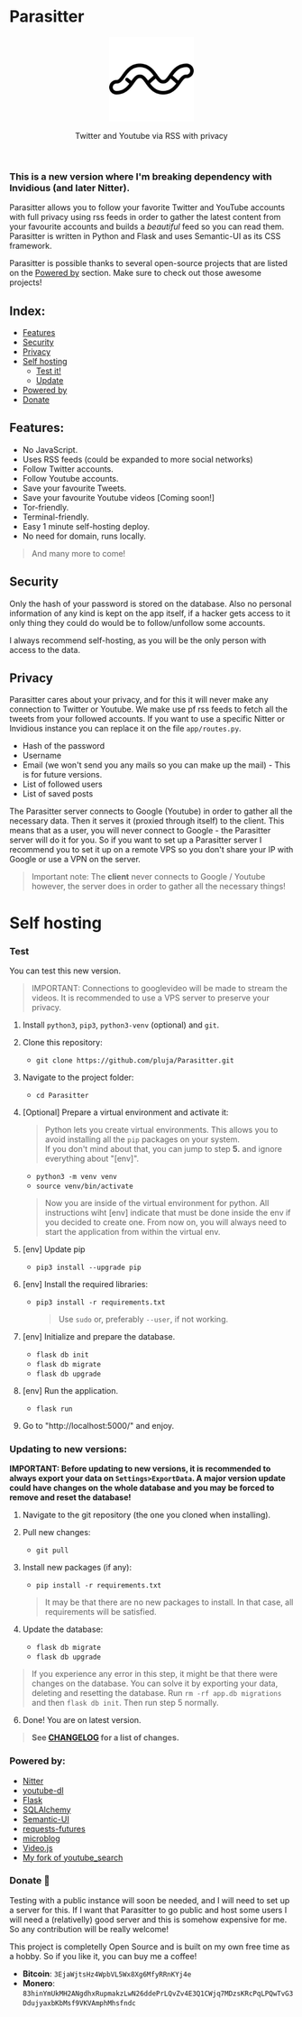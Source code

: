 # Parasitter
<p align="center"> <img width="150" src="app/static/img/logo.png"> </img></p> 
<p align="center"> Twitter and Youtube via RSS with privacy </p>
<br>

### This is a new version where I'm breaking dependency with Invidious (and later Nitter).

Parasitter allows you to follow your favorite Twitter and YouTube accounts with full privacy using rss feeds in order to gather the latest content from your favourite accounts and builds a *beautiful* feed so you can read them. Parasitter is written in Python and Flask and uses Semantic-UI as its CSS framework.

Parasitter is possible thanks to several open-source projects that are listed on the [Powered by](#powered-by) section. Make sure to check out those awesome projects!

## Index:
* [Features](#features)
* [Security](#security)
* [Privacy](#privacy)
* [Self hosting](#self-hosting)
    * [Test it!](#test)
    * [Update](#updating-to-new-versions)
* [Powered by](#powered-by)
* [Donate](#donate-)

## Features:
* No JavaScript.
* Uses RSS feeds (could be expanded to more social networks)
* Follow Twitter accounts.
* Follow Youtube accounts.
* Save your favourite Tweets.
* Save your favourite Youtube videos [Coming soon!]
* Tor-friendly.
* Terminal-friendly.
* Easy 1 minute self-hosting deploy.
* No need for domain, runs locally.
> And many more to come!

## Security
Only the hash of your password is stored on the database. Also no personal information of any kind is kept on the app itself, if a hacker gets access to it only thing they could do would be to follow/unfollow some accounts.

I always recommend self-hosting, as you will be the only person with access to the data.

## Privacy
Parasitter cares about your privacy, and for this it will never make any connection to Twitter or Youtube. We make use pf rss feeds to fetch all the tweets from your followed accounts. If you want to use a specific Nitter or Invidious instance you can replace it on the file `app/routes.py`.

* Hash of the password
* Username
* Email (we won't send you any mails so you can make up the mail) - This is for future versions.
* List of followed users
* List of saved posts

The Parasitter server connects to Google (Youtube) in order to gather all the necessary data. Then it serves it (proxied through itself) to the client. This means that as a user, you will never connect to Google - the Parasitter server will do it for you. So if you want to set up a Parasitter server I recommend you to set it up on a remote VPS so you don't share your IP with Google or use a VPN on the server.

> Important note: The **client** never connects to Google / Youtube however, the server does in order to gather all the necessary things!

# Self hosting

### Test
You can test this new version.
> IMPORTANT: Connections to googlevideo will be made to stream the videos. It is recommended to use a VPS server to preserve your privacy.

1. Install `python3`, `pip3`, `python3-venv` (optional) and `git`.
2. Clone this repository:
    - `git clone https://github.com/pluja/Parasitter.git`
3. Navigate to the project folder:
    - `cd Parasitter`
4. [Optional] Prepare a virtual environment and activate it:

   > Python lets you create virtual environments. This allows you to avoid installing all the `pip` packages on your system.   
   If you don't mind about that, you can jump to step **5.** and ignore everything about "[env]".
    - `python3 -m venv venv`
    - `source venv/bin/activate`
    > Now you are inside of the virtual environment for python. All instructions wiht [env] indicate that must be done inside the env if you decided to create one. From now on, you will always need to start the application from within the virtual env.
5. [env] Update pip
    - `pip3 install --upgrade pip`
6. [env] Install the required libraries:
    - `pip3 install -r requirements.txt`
       > Use `sudo` or, preferably `--user`, if not working.
7. [env] Initialize and prepare the database.
    - `flask db init`
    - `flask db migrate`
    - `flask db upgrade`
8. [env] Run the application.
    - `flask run`
9. Go to "http://localhost:5000/" and enjoy.

### Updating to new versions:
**IMPORTANT: Before updating to new versions, it is recommended to always export your data on `Settings>ExportData`. A major version update could have changes on the whole database and you may be forced to remove and reset the database!**
1. Navigate to the git repository (the one you cloned when installing).
2. Pull new changes:
    - `git pull`
4. Install new packages (if any):
   - `pip install -r requirements.txt`
   > It may be that there are no new packages to install. In that case, all requirements will be satisfied.

5. Update the database:
    - `flask db migrate`
    - `flask db upgrade`
> If you experience any error in this step, it might be that there were changes on the database. You can solve it by exporting your data, deleting and resetting the database. Run `rm -rf app.db migrations` and then `flask db init`. Then run step 5 normally.

6. Done! You are on latest version.
> **See [CHANGELOG](CHANGELOG.md) for a list of changes.**

### Powered by:
* [Nitter](https://nitter.net/)
* [youtube-dl](https://github.com/ytdl-org/youtube-dl)
* [Flask](https://flask.palletsprojects.com/)
* [SQLAlchemy](https://docs.sqlalchemy.org/en/13/)
* [Semantic-UI](https://semantic-ui.com)
* [requests-futures](https://github.com/ross/requests-futures)
* [microblog](https://github.com/miguelgrinberg/microblog)
* [Video.js](https://videojs.com/)
* [My fork of youtube_search](https://github.com/pluja/youtube_search-fork)

### Donate 💌
Testing with a public instance will soon be needed, and I will need to set up a server for this. If I want that Parasitter to go public and host some users I will need a (relativelly) good server and this is somehow expensive for me. So any contribution will be really welcome!

This project is completelly Open Source and is built on my own free time as a hobby. So if you like it, you can buy me a coffee!

- **Bitcoin**: `3EjaWjtsHz4WpbVL5Wx8Xg6MfyRRnKYj4e`
- **Monero**: `83hinYmUkMH2ANgdhxRupmakzLwN26ddePrLQvZv4E3Q1CWjq7MDzsKRcPqLPQwTvG3DdujyaxbKbMsf9VKVAmphMhsfndc`
